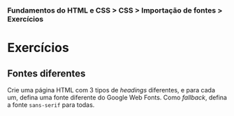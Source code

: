 ### Fundamentos do HTML e CSS > CSS > Importação de fontes > Exercícios

# Exercícios

## Fontes diferentes
Crie uma página HTML com 3 tipos de _headings_ diferentes, e para cada um, defina uma fonte diferente do Google Web Fonts. Como _fallback_, defina a fonte `sans-serif` para todas.
